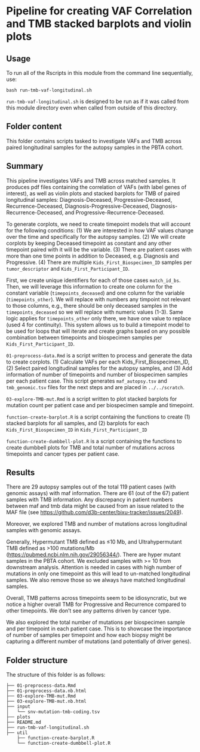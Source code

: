 # Pipeline for creating VAF Correlation and TMB stacked barplots and violin plots

## Usage

To run all of the Rscripts in this module from the command line sequentially, use:

```
bash run-tmb-vaf-longitudinal.sh
```

`run-tmb-vaf-longitudinal.sh` is designed to be run as if it was called from this module directory even when called from outside of this directory.

## Folder content

This folder contains scripts tasked to investigate VAFs and TMB across paired longitudinal samples for the autopsy samples in the PBTA cohort.

## Summary 
This pipeline investigates VAFs and TMB across matched samples. It produces pdf files containing the correlation of VAFs (with label genes of interest), as well as violin plots and stacked barplots for TMB of paired longitudinal samples: Diagnosis-Deceased, Progressive-Deceased, Recurrence-Deceased, Diagnosis-Progressive-Deceased, Diagnosis-Recurrence-Deceased, and Progressive-Recurrence-Deceased.

To generate corplots, we need to create timepoint models that will account for the following conditions: 
(1) We are interested in how VAF values change over the time and specifically for the autopsy samples. 
(2) We will create corplots by keeping Deceased timepoint as constant and any other timepoint paired with it will be the variable. 
(3) There are patient cases with more than one time points in addition to Deceased, e.g. Diagnosis and Progressive. 
(4) There are multiple `Kids_First_Biospecimen_ID` samples per `tumor_descriptor` and `Kids_First_Participant_ID`.

First, we create unique identifiers for each of those cases `match_id_bs`.
Then, we will leverage this information to create one column for the constant variable (`timepoints_deceased`) and one column for the variable (`timepoints_other`). We will replace with numbers any timpoint not relevant to those columns, e.g., there should be only deceased samples in the `timepoints_deceased` so we will replace with numeric values (1-3). Same logic applies for `timepoints_other` only there, we have one value to replace (used 4 for continuity). This system allows us to build a timepoint model to be used for loops that will iterate and create graphs based on any possible combination between timepoints and biospecimen samples per `Kids_First_Participant_ID`.

`01-preprocess-data.Rmd` is a script written to process and generate the data to create corplots. (1) Calculate VAFs per each Kids_First_Biospecimen_ID, (2) Select paired longitudinal samples for the autopsy samples, and (3) Add information of number of timepoints and number of biospecimen samples per each patient case. This script generates `maf_autopsy.tsv` and `tmb_genomic.tsv` files for the next steps and are placed in `../../scratch`.

`03-explore-TMB-mut.Rmd` is a script written to plot stacked barplots for mutation count per patient case and per biospecimen sample and timepoint.

`function-create-barplot.R` is a script containing the functions to create (1) stacked barplots for all samples, and (2) barplots for each `Kids_First_Biospecimen_ID` in `Kids_First_Participant_ID`

`function-create-dumbbell-plot.R` is a script containing the functions to create dumbbell plots for TMB and total number of mutations across timepoints and cancer types per patient case.


## Results

There are 29 autopsy samples out of the total 119 patient cases (with genomic assays) with maf information. There are 61 (out of the 67) patient samples with TMB information. Any discrepancy in patient numbers between maf and tmb data might be caused from an issue related to the MAF file (see https://github.com/d3b-center/bixu-tracker/issues/2049).

Moreover, we explored TMB and number of mutations across longitudinal samples with genomic assays. 

Generally, Hypermutant TMB defined as ≤10 Mb, and Ultrahypermutant TMB defined as >100 mutations/Mb (https://pubmed.ncbi.nlm.nih.gov/29056344/). There are hyper mutant samples in the PBTA cohort. We excluded samples with >= 10 from downstream analysis. Attention is needed in cases with high number of mutations in only one timepoint as this will lead to un-matched longitudinal samples. We also remove those so we always have matched longitudinal samples.

Overall, TMB patterns across timepoints seem to be idiosyncratic, but we notice a higher overall TMB for Progressive and Recurrence compared to other timepoints. We don’t see any patterns driven by cancer type.

We also explored the total number of mutations per biospecimen sample and per timepoint in each patient case. This is to showcase the importance of number of samples per timepoint and how each biopsy might be capturing a different number of mutations (and potentially of driver genes). 


## Folder structure 

The structure of this folder is as follows:

```
├── 01-preprocess-data.Rmd
├── 01-preprocess-data.nb.html
├── 03-explore-TMB-mut.Rmd
├── 03-explore-TMB-mut.nb.html
├── input
│   └── snv-mutation-tmb-coding.tsv
├── plots
├── README.md
├── run-tmb-vaf-longitudinal.sh
├── util
    ├── function-create-barplot.R
    └── function-create-dumbbell-plot.R
```

